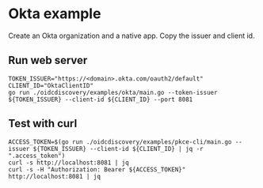# Okta example

Create an Okta organization and a native app. Copy the issuer and client id.

## Run web server

```shell
TOKEN_ISSUER="https://<domain>.okta.com/oauth2/default"
CLIENT_ID="OktaClientID"
go run ./oidcdiscovery/examples/okta/main.go --token-issuer ${TOKEN_ISSUER} --client-id ${CLIENT_ID} --port 8081
```

## Test with curl

```shell
ACCESS_TOKEN=$(go run ./oidcdiscovery/examples/pkce-cli/main.go --issuer ${TOKEN_ISSUER} --client-id ${CLIENT_ID} | jq -r ".access_token")
curl -s http://localhost:8081 | jq
curl -s -H "Authorization: Bearer ${ACCESS_TOKEN}" http://localhost:8081 | jq
```